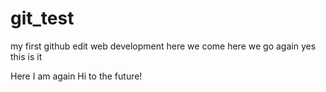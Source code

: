 # git_test
my first github edit 
web development here we come
here we go again
yes this is it

Here I am again
Hi to the future!